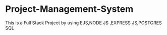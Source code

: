# Project-Management-System
This is a Full Stack Project by using EJS,NODE JS ,EXPRESS JS,POSTGRES SQL
